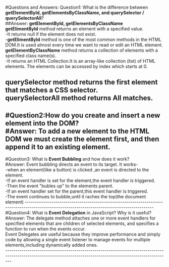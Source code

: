 #Questions and Answers:
Question1: What is the difference between **getElementById, getElementsByClassName, and querySelector / querySelectorAll**? <br/>
##Answer:                                     **getElementById, getElementsByClassName**  <br/>
**getElimentById** method returns an element with a specified value.<br/>
-It returns null if the element does not exist. <br/>
-**getElimentById** method is one of the most common methods in the HTML DOM.It is used almost every time we want to read or edit an HTML element. <br/>
**getElementByClassName** method returns a collection of elements with a specified class name(s).<br/>
-It returns an HTML Collection.It is an array-like collection (list) of HTML elements. The elements can be accessed by index which starts at 0. <br/>

**querySelector** method returns the **first** element that matches a CSS selector. <br/>
**querySelectorAll** method returns **All** matches.<br/>
---------------------------------------------------------------------------------------------------------------------------------------------------
#Question2:How do you **create and insert a new element into the DOM**? <br/>
#Answer: To add a new element to the HTML DOM we must create the element first, and then append it to an existing element. <br/>
----------------------------------------------------------------------------------------------------------------------------------------------------
#Question3: What is **Event Bubbling** and how does it work? <br/>
#Answer: Event bubbling directs an event to its target. It works- <br/>
-when an element(like a button) is clicked ,an event is directed to the element.<br/>
-If an event  handler is set for the element,the event handler is triggered. <br/>
-Then the event "bubles up" to the elements parent. <br/>
-If an event handler set for the parent,this event handler is triggered. <br/>
-The event continues to  bubble,until it raches the top(the document element)
---------------------------------------------------------------------------------------------------------------------------------------------<br/>
#Question4: What is **Event Delegation** in JavaScript? Why is it useful? <br/>
#Answer: The delegate method attaches one or more event handlers for  specified elements that are children of selected elements, and specifies a function to run when the events occur.<br/>
Event Delegates are useful because they improve performance and simply code by allowing a single event listener to manage events for multiple elements,including dynamically added ones.<br/>
---------------------------------------------------------------------------------------------------------------------------------------------------------------<br/>
